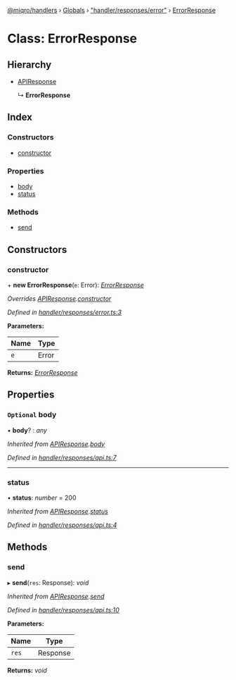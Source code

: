 [@miqro/handlers](../README.md) › [Globals](../globals.md) › ["handler/responses/error"](../modules/_handler_responses_error_.md) › [ErrorResponse](_handler_responses_error_.errorresponse.md)

# Class: ErrorResponse

## Hierarchy

* [APIResponse](_handler_responses_api_.apiresponse.md)

  ↳ **ErrorResponse**

## Index

### Constructors

* [constructor](_handler_responses_error_.errorresponse.md#constructor)

### Properties

* [body](_handler_responses_error_.errorresponse.md#optional-body)
* [status](_handler_responses_error_.errorresponse.md#status)

### Methods

* [send](_handler_responses_error_.errorresponse.md#send)

## Constructors

###  constructor

\+ **new ErrorResponse**(`e`: Error): *[ErrorResponse](_handler_responses_error_.errorresponse.md)*

*Overrides [APIResponse](_handler_responses_api_.apiresponse.md).[constructor](_handler_responses_api_.apiresponse.md#constructor)*

*Defined in [handler/responses/error.ts:3](https://github.com/claukers/miqro-express/blob/70eb4a6/src/handler/responses/error.ts#L3)*

**Parameters:**

Name | Type |
------ | ------ |
`e` | Error |

**Returns:** *[ErrorResponse](_handler_responses_error_.errorresponse.md)*

## Properties

### `Optional` body

• **body**? : *any*

*Inherited from [APIResponse](_handler_responses_api_.apiresponse.md).[body](_handler_responses_api_.apiresponse.md#optional-body)*

*Defined in [handler/responses/api.ts:7](https://github.com/claukers/miqro-express/blob/70eb4a6/src/handler/responses/api.ts#L7)*

___

###  status

• **status**: *number* = 200

*Inherited from [APIResponse](_handler_responses_api_.apiresponse.md).[status](_handler_responses_api_.apiresponse.md#status)*

*Defined in [handler/responses/api.ts:4](https://github.com/claukers/miqro-express/blob/70eb4a6/src/handler/responses/api.ts#L4)*

## Methods

###  send

▸ **send**(`res`: Response): *void*

*Inherited from [APIResponse](_handler_responses_api_.apiresponse.md).[send](_handler_responses_api_.apiresponse.md#send)*

*Defined in [handler/responses/api.ts:10](https://github.com/claukers/miqro-express/blob/70eb4a6/src/handler/responses/api.ts#L10)*

**Parameters:**

Name | Type |
------ | ------ |
`res` | Response |

**Returns:** *void*
